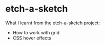 # etch-a-sketch

What I learnt from the etch-a-sketch project:

- How to work with grid
- CSS hover effects 